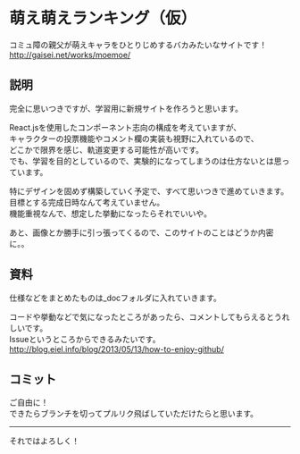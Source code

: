 # 萌え萌えランキング（仮）

コミュ障の親父が萌えキャラをひとりじめするバカみたいなサイトです！  
<http://gaisei.net/works/moemoe/>

## 説明

完全に思いつきですが、学習用に新規サイトを作ろうと思います。

React.jsを使用したコンポーネント志向の構成を考えていますが、  
キャラクターの投票機能やコメント欄の実装も視野に入れているので、  
どこかで限界を感じ、軌道変更する可能性が高いです。  
でも、学習を目的としているので、実験的になってしまうのは仕方ないとは思っています。

特にデザインを固めず構築していく予定で、すべて思いつきで進めていきます。  
目標とする完成日時なんて考えていません。  
機能重視なんで、想定した挙動になったらそれでいいや。

あと、画像とか勝手に引っ張ってくるので、このサイトのことはどうか内密に。。

## 資料

仕様などをまとめたものは_docフォルダに入れていきます。

コードや挙動などで気になったところがあったら、コメントしてもらえるとうれしいです。  
Issueというところからできるみたいです。  
<http://blog.eiel.info/blog/2013/05/13/how-to-enjoy-github/>

## コミット

ご自由に！  
できたらブランチを切ってプルリク飛ばしていただけたらと思います。

---

それではよろしく！